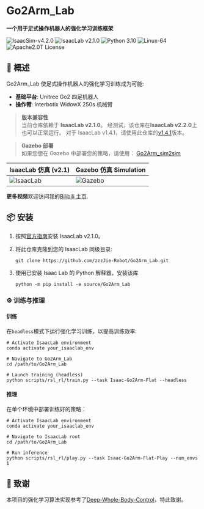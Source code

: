 # Go2Arm_Lab

**一个用于足式操作机器人的强化学习训练框架**
  
<img src="https://img.shields.io/badge/IsaacSim-v4.5.0-blue" alt="IsaacSim-v4.2.0" /> <img src="https://img.shields.io/badge/IsaacLab-v2.1.0-blue" alt="IsaacLab v2.1.0" /> <img src="https://img.shields.io/badge/Python-3.10-blue" alt="Python 3.10" /> <img src="https://img.shields.io/badge/Platform-Linux--64-orange" alt="Linux-64" /> <img src="https://img.shields.io/badge/License-Apache2.0-yellow" alt="Apache2.0T License" />

## 🚀 概述

Go2Arm_Lab 使足式操作机器人的强化学习训练成为可能:

- **基础平台**: Unitree Go2 四足机器人
- **操作臂**: Interbotix WidowX 250s 机械臂

> **版本兼容性**  
> 当前仓库依赖于 **IsaacLab v2.1.0**。
> 经测试，该仓库在**IsaacLab v2.2.0**上也可以正常运行。
> 对于 IsaacLab v1.4.1，请使用此仓库的[v1.4.1](https://github.com/zzzJie-Robot/Go2Arm_Lab)版本。

> **Gazebo 部署**  
> 如果您想在 Gazebo 中部署您的策略，请使用：
> [Go2Arm_sim2sim](https://github.com/zzzJie-Robot/Go2Arm_sim2sim)

| IsaacLab 仿真 (v2.1)                                                       | Gazebo 仿真 Simulation                                                      |
| -------------------------------------------------------------------------- | ---------------------------------------------------------------------- |
| ![IsaacLab](https://github.com/zzzJie-Robot/Go2Arm_Lab/raw/main/video/IsaacLab.gif)  | ![Gazebo](https://github.com/zzzJie-Robot/Go2Arm_Lab/raw/main/video/Gazebo.gif)  |

**更多视频**欢迎访问我的[Bilibili 主页](https://space.bilibili.com/400627082?spm_id_from=333.1007.0.0).

## 📦 安装

1. 按照[官方指南](https://isaac-sim.github.io/IsaacLab/main/source/setup/installation/index.html)安装 IsaacLab v2.1.0。
2. 将此仓库克隆到您的 IsaacLab 同级目录:
    ```
    git clone https://github.com/zzzJie-Robot/Go2Arm_Lab.git
    ```

3. 使用已安装 Isaac Lab 的 Python 解释器，安装该库
    ```
    python -m pip install -e source/Go2Arm_Lab
    ```



### ⚙️ 训练与推理

#### 训练

在`headless`模式下运行强化学习训练，以提高训练效率:

```
# Activate IsaacLab environment
conda activate your_isaaclab_env

# Navigate to Go2Arm_Lab
cd /path/to/Go2Arm_Lab

# Launch training (headless)
python scripts/rsl_rl/train.py --task Isaac-Go2Arm-Flat --headless 
```

#### 推理

在单个环境中部署训练好的策略：

```
# Activate IsaacLab environment  
conda activate your_isaaclab_env

# Navigate to IsaacLab root  
cd /path/to/Go2Arm_Lab

# Run inference
python scripts/rsl_rl/play.py --task Isaac-Go2Arm-Flat-Play --num_envs 1 
```


## 🙏 致谢
本项目的强化学习算法实现参考了[Deep-Whole-Body-Control](https://github.com/MarkFzp/Deep-Whole-Body-Control)，特此致谢。
